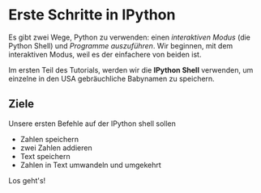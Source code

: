 
# Erste Schritte in IPython

Es gibt zwei Wege, Python zu verwenden: einen *interaktiven Modus* (die Python Shell) und *Programme auszuführen*. Wir beginnen, mit dem interaktiven Modus, weil es der einfachere von beiden ist.

Im ersten Teil des Tutorials, werden wir die **IPython Shell** verwenden, um einzelne in den USA gebräuchliche Babynamen zu speichern.

## Ziele

Unsere ersten Befehle auf der IPython shell sollen

* Zahlen speichern
* zwei Zahlen addieren
* Text speichern
* Zahlen in Text umwandeln und umgekehrt

Los geht's!
